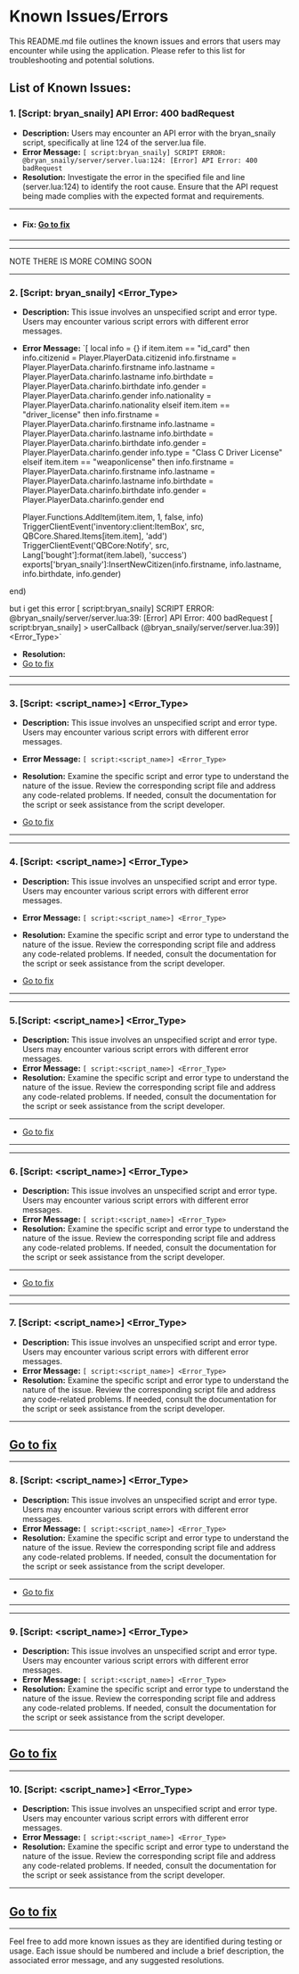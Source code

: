 # Known Issues/Errors

This README.md file outlines the known issues and errors that users may encounter while using the application. Please refer to this list for troubleshooting and potential solutions.

## List of Known Issues:

### 1. [Script: bryan_snaily] API Error: 400 badRequest
- **Description:** Users may encounter an API error with the bryan_snaily script, specifically at line 124 of the server.lua file.
- **Error Message:** `[ script:bryan_snaily] SCRIPT ERROR: @bryan_snaily/server/server.lua:124: [Error] API Error: 400 badRequest`
- **Resolution:** Investigate the error in the specified file and line (server.lua:124) to identify the root cause. Ensure that the API request being made complies with the expected format and requirements.
----
- #### Fix: [Go to fix](https://github.com/EWANZO101/Bryan-Snailycad-Integration-/blob/main/1fix.md)
----
- -----------------------------------------------------------------------------------------------------------------------------------------------------------------------
NOTE THERE IS MORE COMING SOON
____________________________________________________________________________________________________________________________________________________________________________
### 2. [Script: bryan_snaily] <Error_Type>
- **Description:** This issue involves an unspecified script and error type. Users may encounter various script errors with different error messages.
- **Error Message:** `[ local info = {}
    if item.item == "id_card" then
        info.citizenid = Player.PlayerData.citizenid
        info.firstname = Player.PlayerData.charinfo.firstname
        info.lastname = Player.PlayerData.charinfo.lastname
        info.birthdate = Player.PlayerData.charinfo.birthdate
        info.gender = Player.PlayerData.charinfo.gender
        info.nationality = Player.PlayerData.charinfo.nationality
    elseif item.item == "driver_license" then
        info.firstname = Player.PlayerData.charinfo.firstname
        info.lastname = Player.PlayerData.charinfo.lastname
        info.birthdate = Player.PlayerData.charinfo.birthdate
        info.gender = Player.PlayerData.charinfo.gender
        info.type = "Class C Driver License"
    elseif item.item == "weaponlicense" then
        info.firstname = Player.PlayerData.charinfo.firstname
        info.lastname = Player.PlayerData.charinfo.lastname
        info.birthdate = Player.PlayerData.charinfo.birthdate
        info.gender = Player.PlayerData.charinfo.gender
    end

    Player.Functions.AddItem(item.item, 1, false, info)
    TriggerClientEvent('inventory:client:ItemBox', src, QBCore.Shared.Items[item.item], 'add')
    TriggerClientEvent('QBCore:Notify', src, Lang['bought']:format(item.label), 'success')
    exports['bryan_snaily']:InsertNewCitizen(info.firstname, info.lastname, info.birthdate, info.gender)

end)

but i get this error
[ script:bryan_snaily] SCRIPT ERROR: @bryan_snaily/server/server.lua:39: [Error] API Error: 400 badRequest
[ script:bryan_snaily] > userCallback (@bryan_snaily/server/server.lua:39)] <Error_Type>`
- **Resolution:**
-  [Go to fix]([https://github.com/EWANZO101/Bryan-Snailycad-Integration-/blob/main/2fix.md](https://github.com/EWANZO101/Bryan-Snailycad-Integration-/blob/main/fix2.md))
----
------------------------------------------------------------------------------------------------------
### 3. [Script: <script_name>] <Error_Type>
- **Description:** This issue involves an unspecified script and error type. Users may encounter various script errors with different error messages.
- **Error Message:** `[ script:<script_name>] <Error_Type>`
- **Resolution:** Examine the specific script and error type to understand the nature of the issue. Review the corresponding script file and address any code-related problems. If needed, consult the documentation for the script or seek assistance from the script developer.

-  [Go to fix](https://github.com/EWANZO101/Bryan-Snailycad-Integration-/blob/main/3fix.md)
----
------------------------------------------------------------------------------------------------------
### 4. [Script: <script_name>] <Error_Type>
- **Description:** This issue involves an unspecified script and error type. Users may encounter various script errors with different error messages.
- **Error Message:** `[ script:<script_name>] <Error_Type>`
- **Resolution:** Examine the specific script and error type to understand the nature of the issue. Review the corresponding script file and address any code-related problems. If needed, consult the documentation for the script or seek assistance from the script developer.

-  [Go to fix](https://github.com/EWANZO101/Bryan-Snailycad-Integration-/blob/main/4fix.md)
----
------------------------------------------------------------------------------------------------------
### 5.[Script: <script_name>] <Error_Type>
- **Description:** This issue involves an unspecified script and error type. Users may encounter various script errors with different error messages.
- **Error Message:** `[ script:<script_name>] <Error_Type>`
- **Resolution:** Examine the specific script and error type to understand the nature of the issue. Review the corresponding script file and address any code-related problems. If needed, consult the documentation for the script or seek assistance from the script developer.
--------------------------------------------------------------------------------------------
-  [Go to fix](https://github.com/EWANZO101/Bryan-Snailycad-Integration-/blob/main/5fix.md)
----
------------------------------------------------------------------------------------------------------
### 6. [Script: <script_name>] <Error_Type>
- **Description:** This issue involves an unspecified script and error type. Users may encounter various script errors with different error messages.
- **Error Message:** `[ script:<script_name>] <Error_Type>`
- **Resolution:** Examine the specific script and error type to understand the nature of the issue. Review the corresponding script file and address any code-related problems. If needed, consult the documentation for the script or seek assistance from the script developer.
-----------------------------------------------------------------------------
-  [Go to fix](https://github.com/EWANZO101/Bryan-Snailycad-Integration-/blob/main/6fix.md)
----
- ------------------------------------------------------------------------------------------------------
### 7. [Script: <script_name>] <Error_Type>
- **Description:** This issue involves an unspecified script and error type. Users may encounter various script errors with different error messages.
- **Error Message:** `[ script:<script_name>] <Error_Type>`
- **Resolution:** Examine the specific script and error type to understand the nature of the issue. Review the corresponding script file and address any code-related problems. If needed, consult the documentation for the script or seek assistance from the script developer.
- ------------
 [Go to fix](https://github.com/EWANZO101/Bryan-Snailycad-Integration-/blob/main/7fix.md)
----
------------------------------------------------------------------------------------------------------
### 8. [Script: <script_name>] <Error_Type>
- **Description:** This issue involves an unspecified script and error type. Users may encounter various script errors with different error messages.
- **Error Message:** `[ script:<script_name>] <Error_Type>`
- **Resolution:** Examine the specific script and error type to understand the nature of the issue. Review the corresponding script file and address any code-related problems. If needed, consult the documentation for the script or seek assistance from the script developer.
------------
-  [Go to fix](https://github.com/EWANZO101/Bryan-Snailycad-Integration-/blob/main/8fix.md)
----
------------------------------------------------------------------------------------------------------
### 9. [Script: <script_name>] <Error_Type>
- **Description:** This issue involves an unspecified script and error type. Users may encounter various script errors with different error messages.
- **Error Message:** `[ script:<script_name>] <Error_Type>`
- **Resolution:** Examine the specific script and error type to understand the nature of the issue. Review the corresponding script file and address any code-related problems. If needed, consult the documentation for the script or seek assistance from the script developer.
--------
 [Go to fix](https://github.com/EWANZO101/Bryan-Snailycad-Integration-/blob/main/9fix.md)
----
------------------------------------------------------------------------------------------------------
### 10. [Script: <script_name>] <Error_Type>
- **Description:** This issue involves an unspecified script and error type. Users may encounter various script errors with different error messages.
- **Error Message:** `[ script:<script_name>] <Error_Type>`
- **Resolution:** Examine the specific script and error type to understand the nature of the issue. Review the corresponding script file and address any code-related problems. If needed, consult the documentation for the script or seek assistance from the script developer.
---------
 [Go to fix](https://github.com/EWANZO101/Bryan-Snailycad-Integration-/blob/main/10fix.md)
----
------------------------------------------------------------------------------------------------------
Feel free to add more known issues as they are identified during testing or usage. Each issue should be numbered and include a brief description, the associated error message, and any suggested resolutions.

